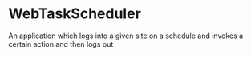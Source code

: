 # WebTaskScheduler
An application which logs into a given site on a schedule and invokes a certain action and then logs out
